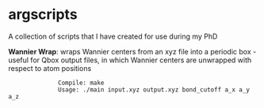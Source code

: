 # argscripts
A collection of scripts that I have created for use during my PhD

**Wannier Wrap**: wraps Wannier centers from an xyz file into a periodic box 
                  - useful for Qbox output files, in which Wannier centers are 
				  unwrapped with respect to atom positions
				  
				  Compile: make
				  Usage: ./main input.xyz output.xyz bond_cutoff a_x a_y a_z  
